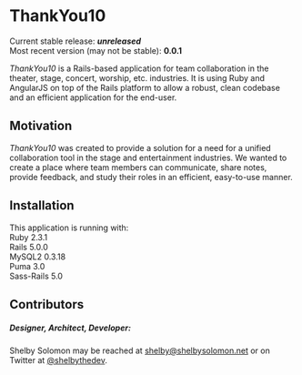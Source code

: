 # **ThankYou10**

Current stable release: **_unreleased_**  
Most recent version (may not be stable): **0.0.1**  

*ThankYou10* is a Rails-based application for team collaboration in the theater, stage, concert, worship, etc. industries. It is using Ruby and AngularJS on top of the Rails platform to allow a robust, clean codebase and an efficient application for the end-user.

## Motivation

*ThankYou10* was created to provide a solution for a need for a unified collaboration tool in the stage and entertainment industries. We wanted to create a place where team members can communicate, share notes, provide feedback, and study their roles in an efficient, easy-to-use manner.

## Installation

This application is running with:  
Ruby 2.3.1  
Rails 5.0.0  
MySQL2 0.3.18  
Puma 3.0  
Sass-Rails 5.0  

## Contributors

##### Designer, Architect, Developer:
Shelby Solomon may be reached at [shelby@shelbysolomon.net](mailto:shelby@shelbysolomon.net) or on Twitter at [@shelbythedev](http://twitter.com/shelbythedev).
